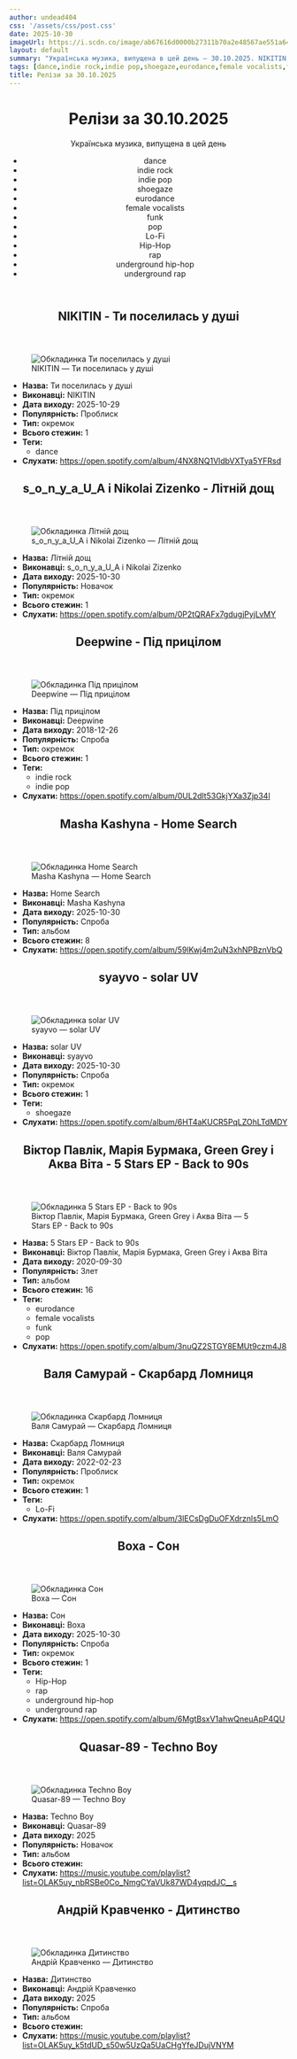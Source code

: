 ```yaml
---
author: undead404
css: '/assets/css/post.css'
date: 2025-10-30
imageUrl: https://i.scdn.co/image/ab67616d0000b27311b70a2e48567ae551a64e88
layout: default
summary: "Українська музика, випущена в цей день – 30.10.2025. NIKITIN, s_o_n_y_a_U_A, Nikolai Zizenko, Deepwine і Masha Kashyna"
tags: [dance,indie rock,indie pop,shoegaze,eurodance,female vocalists,funk,pop,Lo-Fi,Hip-Hop,rap,underground hip-hop,underground rap]
title: Релізи за 30.10.2025
---
```


<main class="main-content">
  <header>
    <h1>Релізи за <time datetime="2025-10-30">30.10.2025</time></h1>
    <p class="summary">Українська музика, випущена в цей день</p>
      <ul class="tags">
          <li>dance</li>
          <li>indie rock</li>
          <li>indie pop</li>
          <li>shoegaze</li>
          <li>eurodance</li>
          <li>female vocalists</li>
          <li>funk</li>
          <li>pop</li>
          <li>Lo-Fi</li>
          <li>Hip-Hop</li>
          <li>rap</li>
          <li>underground hip-hop</li>
          <li>underground rap</li>
      </ul>
  </header>
  <section class="releases">
    <article class="release">
      <header>
        <h2>
          NIKITIN - Ти поселилась у душі
        </h2>
      </header>
      <figure>
        <img src="https://i.scdn.co/image/ab67616d0000b27311b70a2e48567ae551a64e88" alt="Обкладинка Ти поселилась у душі">
        <figcaption>NIKITIN — Ти поселилась у душі</figcaption>
      </figure>
      <ul>
        <li><strong>Назва:</strong> Ти поселилась у душі</li>
        <li><strong>Виконавці:</strong> NIKITIN</li>
        <li><strong>Дата виходу:</strong> 2025-10-29</li>
        <li><strong>Популярність:</strong> Проблиск</li>
        <li><strong>Тип:</strong> окремок</li>
        <li><strong>Всього стежин:</strong> 1</li>
            <li><strong>Теги:</strong>
            <ul class="tags">
                <li class="tag">dance</li>
            </ul>
            </li>
        <li><strong>Слухати:</strong> <a href="https://open.spotify.com/album/4NX8NQ1VldbVXTya5YFRsd" target="_blank">https:&#x2F;&#x2F;open.spotify.com&#x2F;album&#x2F;4NX8NQ1VldbVXTya5YFRsd</a></li>
      </ul>
    </article>
    <article class="release">
      <header>
        <h2>
          s_o_n_y_a_U_A і Nikolai Zizenko - Літній дощ
        </h2>
      </header>
      <figure>
        <img src="https://i.scdn.co/image/ab67616d0000b273083879d55e8e347ae63ca110" alt="Обкладинка Літній дощ">
        <figcaption>s_o_n_y_a_U_A і Nikolai Zizenko — Літній дощ</figcaption>
      </figure>
      <ul>
        <li><strong>Назва:</strong> Літній дощ</li>
        <li><strong>Виконавці:</strong> s_o_n_y_a_U_A і Nikolai Zizenko</li>
        <li><strong>Дата виходу:</strong> 2025-10-30</li>
        <li><strong>Популярність:</strong> Новачок</li>
        <li><strong>Тип:</strong> окремок</li>
        <li><strong>Всього стежин:</strong> 1</li>
        <li><strong>Слухати:</strong> <a href="https://open.spotify.com/album/0P2tQRAFx7gdugjPyjLvMY" target="_blank">https:&#x2F;&#x2F;open.spotify.com&#x2F;album&#x2F;0P2tQRAFx7gdugjPyjLvMY</a></li>
      </ul>
    </article>
    <article class="release">
      <header>
        <h2>
          Deepwine - Під прицілом
        </h2>
      </header>
      <figure>
        <img src="https://i.scdn.co/image/ab67616d0000b27387e06a1e68fd1db21155bbb3" alt="Обкладинка Під прицілом">
        <figcaption>Deepwine — Під прицілом</figcaption>
      </figure>
      <ul>
        <li><strong>Назва:</strong> Під прицілом</li>
        <li><strong>Виконавці:</strong> Deepwine</li>
        <li><strong>Дата виходу:</strong> 2018-12-26</li>
        <li><strong>Популярність:</strong> Спроба</li>
        <li><strong>Тип:</strong> окремок</li>
        <li><strong>Всього стежин:</strong> 1</li>
            <li><strong>Теги:</strong>
            <ul class="tags">
                <li class="tag">indie rock</li>
                <li class="tag">indie pop</li>
            </ul>
            </li>
        <li><strong>Слухати:</strong> <a href="https://open.spotify.com/album/0UL2dlt53GkjYXa3Zjp34l" target="_blank">https:&#x2F;&#x2F;open.spotify.com&#x2F;album&#x2F;0UL2dlt53GkjYXa3Zjp34l</a></li>
      </ul>
    </article>
    <article class="release">
      <header>
        <h2>
          Masha Kashyna - Home Search
        </h2>
      </header>
      <figure>
        <img src="https://i.scdn.co/image/ab67616d0000b273ea9156e266fc4f66952564fb" alt="Обкладинка Home Search">
        <figcaption>Masha Kashyna — Home Search</figcaption>
      </figure>
      <ul>
        <li><strong>Назва:</strong> Home Search</li>
        <li><strong>Виконавці:</strong> Masha Kashyna</li>
        <li><strong>Дата виходу:</strong> 2025-10-30</li>
        <li><strong>Популярність:</strong> Спроба</li>
        <li><strong>Тип:</strong> альбом</li>
        <li><strong>Всього стежин:</strong> 8</li>
        <li><strong>Слухати:</strong> <a href="https://open.spotify.com/album/59lKwj4m2uN3xhNPBznVbQ" target="_blank">https:&#x2F;&#x2F;open.spotify.com&#x2F;album&#x2F;59lKwj4m2uN3xhNPBznVbQ</a></li>
      </ul>
    </article>
    <article class="release">
      <header>
        <h2>
          syayvo - solar UV
        </h2>
      </header>
      <figure>
        <img src="https://i.scdn.co/image/ab67616d0000b273d9a68a45700285a282135b6c" alt="Обкладинка solar UV">
        <figcaption>syayvo — solar UV</figcaption>
      </figure>
      <ul>
        <li><strong>Назва:</strong> solar UV</li>
        <li><strong>Виконавці:</strong> syayvo</li>
        <li><strong>Дата виходу:</strong> 2025-10-30</li>
        <li><strong>Популярність:</strong> Спроба</li>
        <li><strong>Тип:</strong> окремок</li>
        <li><strong>Всього стежин:</strong> 1</li>
            <li><strong>Теги:</strong>
            <ul class="tags">
                <li class="tag">shoegaze</li>
            </ul>
            </li>
        <li><strong>Слухати:</strong> <a href="https://open.spotify.com/album/6HT4aKUCR5PqLZOhLTdMDY" target="_blank">https:&#x2F;&#x2F;open.spotify.com&#x2F;album&#x2F;6HT4aKUCR5PqLZOhLTdMDY</a></li>
      </ul>
    </article>
    <article class="release">
      <header>
        <h2>
          Віктор Павлік, Марія Бурмака, Green Grey і Аква Віта - 5 Stars EP - Back to 90s
        </h2>
      </header>
      <figure>
        <img src="https://i.scdn.co/image/ab67616d0000b273b7048af4f5aa1df058fedfa2" alt="Обкладинка 5 Stars EP - Back to 90s">
        <figcaption>Віктор Павлік, Марія Бурмака, Green Grey і Аква Віта — 5 Stars EP - Back to 90s</figcaption>
      </figure>
      <ul>
        <li><strong>Назва:</strong> 5 Stars EP - Back to 90s</li>
        <li><strong>Виконавці:</strong> Віктор Павлік, Марія Бурмака, Green Grey і Аква Віта</li>
        <li><strong>Дата виходу:</strong> 2020-09-30</li>
        <li><strong>Популярність:</strong> Злет</li>
        <li><strong>Тип:</strong> альбом</li>
        <li><strong>Всього стежин:</strong> 16</li>
            <li><strong>Теги:</strong>
            <ul class="tags">
                <li class="tag">eurodance</li>
                <li class="tag">female vocalists</li>
                <li class="tag">funk</li>
                <li class="tag">pop</li>
            </ul>
            </li>
        <li><strong>Слухати:</strong> <a href="https://open.spotify.com/album/3nuQZ2STGY8EMUt9czm4J8" target="_blank">https:&#x2F;&#x2F;open.spotify.com&#x2F;album&#x2F;3nuQZ2STGY8EMUt9czm4J8</a></li>
      </ul>
    </article>
    <article class="release">
      <header>
        <h2>
          Валя Самурай - Скарбард Ломниця
        </h2>
      </header>
      <figure>
        <img src="https://i.scdn.co/image/ab67616d0000b273fdfc28975c6ed932ffee12e6" alt="Обкладинка Скарбард Ломниця">
        <figcaption>Валя Самурай — Скарбард Ломниця</figcaption>
      </figure>
      <ul>
        <li><strong>Назва:</strong> Скарбард Ломниця</li>
        <li><strong>Виконавці:</strong> Валя Самурай</li>
        <li><strong>Дата виходу:</strong> 2022-02-23</li>
        <li><strong>Популярність:</strong> Проблиск</li>
        <li><strong>Тип:</strong> окремок</li>
        <li><strong>Всього стежин:</strong> 1</li>
            <li><strong>Теги:</strong>
            <ul class="tags">
                <li class="tag">Lo-Fi</li>
            </ul>
            </li>
        <li><strong>Слухати:</strong> <a href="https://open.spotify.com/album/3lECsDgDuOFXdrznls5LmO" target="_blank">https:&#x2F;&#x2F;open.spotify.com&#x2F;album&#x2F;3lECsDgDuOFXdrznls5LmO</a></li>
      </ul>
    </article>
    <article class="release">
      <header>
        <h2>
          Воха - Сон
        </h2>
      </header>
      <figure>
        <img src="https://i.scdn.co/image/ab67616d0000b27369a3460cf72063aa4c7c890f" alt="Обкладинка Сон">
        <figcaption>Воха — Сон</figcaption>
      </figure>
      <ul>
        <li><strong>Назва:</strong> Сон</li>
        <li><strong>Виконавці:</strong> Воха</li>
        <li><strong>Дата виходу:</strong> 2025-10-30</li>
        <li><strong>Популярність:</strong> Спроба</li>
        <li><strong>Тип:</strong> окремок</li>
        <li><strong>Всього стежин:</strong> 1</li>
            <li><strong>Теги:</strong>
            <ul class="tags">
                <li class="tag">Hip-Hop</li>
                <li class="tag">rap</li>
                <li class="tag">underground hip-hop</li>
                <li class="tag">underground rap</li>
            </ul>
            </li>
        <li><strong>Слухати:</strong> <a href="https://open.spotify.com/album/6MgtBsxV1ahwQneuApP4QU" target="_blank">https:&#x2F;&#x2F;open.spotify.com&#x2F;album&#x2F;6MgtBsxV1ahwQneuApP4QU</a></li>
      </ul>
    </article>
    <article class="release">
      <header>
        <h2>
          Quasar-89 - Techno Boy
        </h2>
      </header>
      <figure>
        <img src="https://lh3.googleusercontent.com/cNEsRApNLrHZWuLdVGZKL6epIZp1Ya5wbdIKFinvdmobKpy0FsWw92_DX3yi4fgDegC5R--09XPi2YI=w544-h544-l90-rj" alt="Обкладинка Techno Boy">
        <figcaption>Quasar-89 — Techno Boy</figcaption>
      </figure>
      <ul>
        <li><strong>Назва:</strong> Techno Boy</li>
        <li><strong>Виконавці:</strong> Quasar-89</li>
        <li><strong>Дата виходу:</strong> 2025</li>
        <li><strong>Популярність:</strong> Новачок</li>
        <li><strong>Тип:</strong> альбом</li>
        <li><strong>Всього стежин:</strong> </li>
        <li><strong>Слухати:</strong> <a href="https://music.youtube.com/playlist?list=OLAK5uy_nbRSBe0Co_NmgCYaVUk87WD4yqpdJC__s" target="_blank">https:&#x2F;&#x2F;music.youtube.com&#x2F;playlist?list&#x3D;OLAK5uy_nbRSBe0Co_NmgCYaVUk87WD4yqpdJC__s</a></li>
      </ul>
    </article>
    <article class="release">
      <header>
        <h2>
          Андрій Кравченко - Дитинство
        </h2>
      </header>
      <figure>
        <img src="https://lh3.googleusercontent.com/gpQpQX87RUBzF84orCi3GpXCimmKXJCrebkaC2A107Mer7RBRumz3lflSvDQfzpiTbJW6dOaBOWpZysW=w544-h544-l90-rj" alt="Обкладинка Дитинство">
        <figcaption>Андрій Кравченко — Дитинство</figcaption>
      </figure>
      <ul>
        <li><strong>Назва:</strong> Дитинство</li>
        <li><strong>Виконавці:</strong> Андрій Кравченко</li>
        <li><strong>Дата виходу:</strong> 2025</li>
        <li><strong>Популярність:</strong> Спроба</li>
        <li><strong>Тип:</strong> альбом</li>
        <li><strong>Всього стежин:</strong> </li>
        <li><strong>Слухати:</strong> <a href="https://music.youtube.com/playlist?list=OLAK5uy_k5tdUD_s50w5UzQa5UaCHgYfeJDujVNYM" target="_blank">https:&#x2F;&#x2F;music.youtube.com&#x2F;playlist?list&#x3D;OLAK5uy_k5tdUD_s50w5UzQa5UaCHgYfeJDujVNYM</a></li>
      </ul>
    </article>
  </section>
</main>